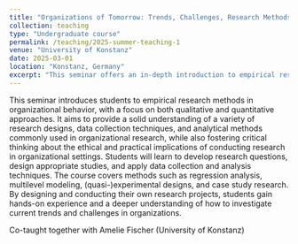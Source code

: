 ```yaml
---
title: "Organizations of Tomorrow: Trends, Challenges, Research Methods"
collection: teaching
type: "Undergraduate course"
permalink: /teaching/2025-summer-teaching-1
venue: "University of Konstanz"
date: 2025-03-01
location: "Konstanz, Germany"
excerpt: "This seminar offers an in-depth introduction to empirical research in organizational behavior. Students gain hands-on experience designing and conducting studies using methods including regression, multilevel modeling, and vignette experiments."
---
```


This seminar introduces students to empirical research methods in organizational behavior, with a focus on both qualitative and quantitative approaches. It aims to provide a solid understanding of a variety of research designs, data collection techniques, and analytical methods commonly used in organizational research, while also fostering critical thinking about the ethical and practical implications of conducting research in organizational settings. Students will learn to develop research questions, design appropriate studies, and apply data collection and analysis techniques. The course covers methods such as regression analysis, multilevel modeling, (quasi-)experimental designs, and case study research. By designing and conducting their own research projects, students gain hands-on experience and a deeper understanding of how to investigate current trends and challenges in organizations.

Co-taught together with Amelie Fischer (University of Konstanz)
